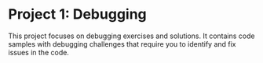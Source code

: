 # Project 1: Debugging

This project focuses on debugging exercises and solutions. It contains code samples with debugging challenges that require you to identify and fix issues in the code.

